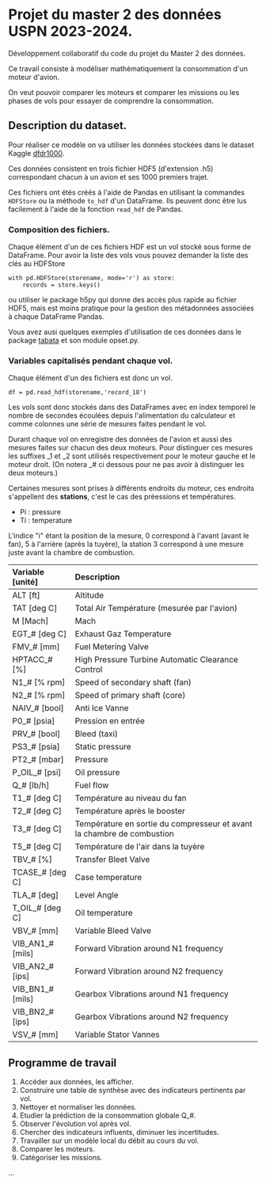 # Projet du master 2 des données USPN 2023-2024.

Développement collaboratif du code du projet du Master 2 des données.

Ce travail consiste à modéliser mathématiquement la consommation d'un moteur d'avion. 

On veut pouvoir comparer les moteurs et comparer les missions ou les phases de vols pour essayer de comprendre la consommation.

## Description du dataset.

Pour réaliser ce modèle on va utiliser les données stockées dans le dataset Kaggle [dfdr1000](https://www.kaggle.com/datasets/jrmlac/dfdr1000).

Ces données consistent en trois fichier HDF5 (d'extension .h5) correspondant chacun à un avion et ses 1000 premiers trajet.

Ces fichiers ont étés créés à l'aide de Pandas en utilisant la commandes `HDFStore` ou la méthode `to_hdf` d'un DataFrame. Ils peuvent donc être lus facilement à l'aide de la fonction `read_hdf` de Pandas.

### Composition des fichiers.

Chaque élément d'un de ces fichiers HDF est un vol stocké sous forme de DataFrame. Pour avoir la liste des vols vous pouvez demander la liste des clés au HDFStore

    with pd.HDFStore(storename, mode='r') as store:
        records = store.keys()

ou utiliser le package h5py qui donne des accès plus rapide au fichier HDF5, mais est moins pratique pour la gestion des métadonnées associées à chaque DataFrame Pandas.

Vous avez ausi quelques exemples d'utilisation de ces données dans le package [tabata](https://github.com/jee51/tabata) et son module opset.py.

### Variables capitalisés pendant chaque vol.

Chaque élément d'un des fichiers est donc un vol.

    df = pd.read_hdf(storename,'record_18')

Les vols sont donc stockés dans des DataFrames avec en index temporel le nombre de secondes écoulées depuis l'alimentation du calculateur et comme colonnes une série de mesures faites pendant le vol.

Durant chaque vol on enregistre des données de l'avion et aussi des mesures faites sur chacun des deux moteurs. Pour distinguer ces mesures les suffixes _1 et _2 sont utilisés respectivement pour le moteur gauche et le moteur droit. (On notera _# ci dessous pour ne pas avoir à distinguer les deux moteurs.)

Certaines mesures sont prises à différents endroits du moteur, ces endroits s'appellent des **stations**, c'est le cas des préessions et températures.

* Pi : pressure
* Ti : temperature

L'indice "i" étant la position de la mesure, 0 correspond à l'avant (avant le fan), 5 à l'arrière (après la tuyère), la station 3 correspond à une mesure juste avant la chambre de combustion.

| Variable [unité] | Description |
|:---------|:------------|
| ALT [ft] | Altitude |
| TAT [deg C] | Total Air Température (mesurée par l'avion) |
| M [Mach] | Mach |
| EGT_# [deg C] | Exhaust Gaz Temperature |
| FMV_# [mm] | Fuel Metering Valve |
| HPTACC_# [%] | High Pressure Turbine Automatic Clearance Control
| N1_# [% rpm] | Speed of secondary shaft (fan) |
| N2_# [% rpm] | Speed of primary shaft (core) |
| NAIV_# [bool] | Anti Ice Vanne |
| P0_# [psia] | Pression en entrée |
| PRV_# [bool] | Bleed (taxi) |
| PS3_# [psia] | Static pressure |
| PT2_# [mbar] | Pressure |
| P_OIL_# [psi] | Oil pressure |
| Q_# [lb/h] | Fuel flow |
| T1_# [deg C] | Température au niveau du fan |
| T2_# [deg C] | Température après le booster |
| T3_# [deg C] | Température en sortie du compresseur et avant la chambre de combustion |
| T5_# [deg C] | Température de l'air dans la tuyère |
| TBV_# [%] | Transfer Bleet Valve |
| TCASE_# [deg C] | Case temperature |
| TLA_# [deg] | Level Angle |
| T_OIL_# [deg C] | Oil temperature |
| VBV_# [mm] | Variable Bleed Valve |
| VIB_AN1_# [mils] | Forward Vibration around N1 frequency |
| VIB_AN2_# [ips] | Forward Vibration around N2 frequency |
| VIB_BN1_# [mils] | Gearbox Vibrations around N1 frequency |
| VIB_BN2_# [ips] | Gearbox Vibrations around N2 frequency |
| VSV_# [mm] | Variable Stator Vannes |

## Programme de travail

1. Accéder aux données, les afficher.
2. Construire une table de synthèse avec des indicateurs pertinents par vol.
3. Nettoyer et normaliser les données.
4. Etudier la prédiction de la consommation globale Q_#.
5. Observer l'évolution vol après vol.
6. Chercher des indicateurs influents, diminuer les incertitudes.
7. Travailler sur un modèle local du débit au cours du vol.
8. Comparer les moteurs.
9. Catégoriser les missions.

...
